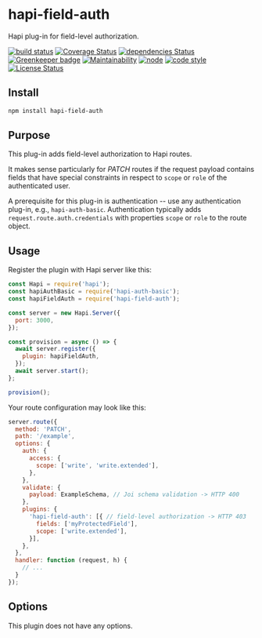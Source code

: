 # hapi-field-auth

Hapi plug-in for field-level authorization.

[![build status](https://img.shields.io/travis/frankthelen/hapi-field-auth.svg)](http://travis-ci.org/frankthelen/hapi-field-auth)
[![Coverage Status](https://coveralls.io/repos/github/frankthelen/hapi-field-auth/badge.svg?branch=master)](https://coveralls.io/github/frankthelen/hapi-field-auth?branch=master)
[![dependencies Status](https://david-dm.org/frankthelen/hapi-field-auth.svg)](https://david-dm.org/frankthelen/hapi-field-auth)
[![Greenkeeper badge](https://badges.greenkeeper.io/frankthelen/hapi-field-auth.svg)](https://greenkeeper.io/)
[![Maintainability](https://api.codeclimate.com/v1/badges/9a28b9cc8e829ae17a80/maintainability)](https://codeclimate.com/github/frankthelen/hapi-field-auth/maintainability)
[![node](https://img.shields.io/node/v/hapi-field-auth.svg)]()
[![code style](https://img.shields.io/badge/code_style-airbnb-brightgreen.svg)](https://github.com/airbnb/javascript)
[![License Status](http://img.shields.io/npm/l/hapi-field-auth.svg)]()

## Install

```bash
npm install hapi-field-auth
```

## Purpose

This plug-in adds field-level authorization to Hapi routes.

It makes sense particularly for *PATCH* routes
if the request payload contains fields that have special constraints
in respect to `scope` or `role` of the authenticated user.

A prerequisite for this plug-in is authentication -- use any authentication plug-in, e.g., `hapi-auth-basic`.
Authentication typically adds `request.route.auth.credentials` with properties `scope` or `role` to the route object.

## Usage

Register the plugin with Hapi server like this:

```js
const Hapi = require('hapi');
const hapiAuthBasic = require('hapi-auth-basic');
const hapiFieldAuth = require('hapi-field-auth');

const server = new Hapi.Server({
  port: 3000,
});

const provision = async () => {
  await server.register({
    plugin: hapiFieldAuth,
  });
  await server.start();
};

provision();
```

Your route configuration may look like this:

```js
server.route({
  method: 'PATCH',
  path: '/example',
  options: {
    auth: {
      access: {
        scope: ['write', 'write.extended'],
      },
    },
    validate: {
      payload: ExampleSchema, // Joi schema validation -> HTTP 400
    },
    plugins: {
      'hapi-field-auth': [{ // field-level authorization -> HTTP 403
        fields: ['myProtectedField'],
        scope: ['write.extended'],
      }],
    },
  },
  handler: function (request, h) {
    // ...
  }
});
```

## Options

This plugin does not have any options.
